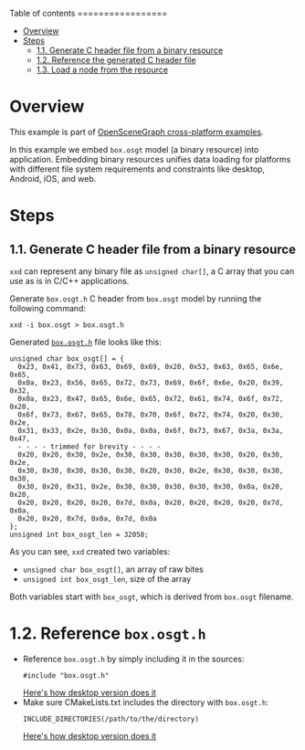 
Table of contents =================

* [Overview](#overview)
* [Steps](#steps)
    * [1.1. Generate C header file from a binary resource](#generate)
    * [1.2. Reference the generated C header file](#reference)
    * [1.3. Load a node from the resource](#?)

<a name="overview"/>

# Overview

This example is part of [OpenSceneGraph cross-platform examples][osgcpe].

In this example we embed `box.osgt` model (a binary resource) into application.
Embedding binary resources unifies data loading for platforms with different file
system requirements and constraints like desktop, Android, iOS, and web.

<a name="steps"/>

# Steps

<a name="generate"/>

## 1.1. Generate C header file from a binary resource

`xxd` can represent any binary file as `unsigned char[]`, a C array that you
can use as is in C/C++ applications.

Generate `box.osgt.h` C header from `box.osgt` model by running the following command:

`xxd -i box.osgt > box.osgt.h`

Generated [`box.osgt.h`][box.osgt.h] file looks like this:

```
unsigned char box_osgt[] = {
  0x23, 0x41, 0x73, 0x63, 0x69, 0x69, 0x20, 0x53, 0x63, 0x65, 0x6e, 0x65,
  0x0a, 0x23, 0x56, 0x65, 0x72, 0x73, 0x69, 0x6f, 0x6e, 0x20, 0x39, 0x32,
  0x0a, 0x23, 0x47, 0x65, 0x6e, 0x65, 0x72, 0x61, 0x74, 0x6f, 0x72, 0x20,
  0x6f, 0x73, 0x67, 0x65, 0x78, 0x70, 0x6f, 0x72, 0x74, 0x20, 0x30, 0x2e,
  0x31, 0x33, 0x2e, 0x30, 0x0a, 0x0a, 0x6f, 0x73, 0x67, 0x3a, 0x3a, 0x47,
  - - - - trimmed for brevity - - - -
  0x20, 0x20, 0x30, 0x2e, 0x30, 0x30, 0x30, 0x30, 0x30, 0x20, 0x30, 0x2e,
  0x30, 0x30, 0x30, 0x30, 0x30, 0x20, 0x30, 0x2e, 0x30, 0x30, 0x30, 0x30,
  0x30, 0x20, 0x31, 0x2e, 0x30, 0x30, 0x30, 0x30, 0x30, 0x0a, 0x20, 0x20,
  0x20, 0x20, 0x20, 0x20, 0x7d, 0x0a, 0x20, 0x20, 0x20, 0x20, 0x7d, 0x0a,
  0x20, 0x20, 0x7d, 0x0a, 0x7d, 0x0a
};
unsigned int box_osgt_len = 32058;

```

As you can see, `xxd` created two variables:

* `unsigned char box_osgt[]`, an array of raw bites
* `unsigned int box_osgt_len`, size of the array

Both variables start with `box_osgt`, which is derived from `box.osgt` filename.

<a name="reference"/>

# 1.2. Reference `box.osgt.h`

* Reference `box.osgt.h` by simply including it in the sources:
    ```
    #include "box.osgt.h"
    ```
    [Here's how desktop version does it][ref_res_src]
* Make sure CMakeLists.txt includes the directory with `box.osgt.h`:
    ```
    INCLUDE_DIRECTORIES(/path/to/the/directory)
    ```
    [Here's how desktop version does it][ref_res_cmake]


[osgcpe]: https://github.com/OGStudio/openscenegraph-cross-platform-examples
[osgcpg]: https://github.com/OGStudio/openscenegraph-cross-platform-guide
[box.osgt.h]: https://github.com/OGStudio/openscenegraph-cross-platform-examples/blob/master/data/box.osgt.h
[ref_res_src]: https://github.com/OGStudio/openscenegraph-cross-platform-examples/blob/master/01.EmbedResource/desktop/src/Example.h#L31
[ref_res_cmake]: https://github.com/OGStudio/openscenegraph-cross-platform-examples/blob/master/01.EmbedResource/desktop/CMakeLists.txt#L16


